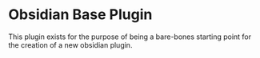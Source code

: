 # Obsidian Base Plugin

This plugin exists for the purpose of being a bare-bones starting point
for the creation of a new obsidian plugin.
